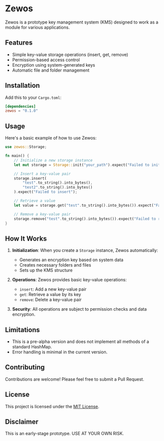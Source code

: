 # Zewos

Zewos is a prototype key management system (KMS) designed to work as a module for various applications.

## Features

- Simple key-value storage operations (insert, get, remove)
- Permission-based access control
- Encryption using system-generated keys
- Automatic file and folder management

## Installation

Add this to your `Cargo.toml`:

```toml
[dependencies]
zewos = "0.1.0"
```

## Usage

Here's a basic example of how to use Zewos:

```rust
use zewos::Storage;

fn main() {
    // Initialize a new storage instance
    let mut storage = Storage::init("your_path").expect("Failed to initialize storage");

    // Insert a key-value pair
    storage.insert(
        "test".to_string().into_bytes(),
        "test2".to_string().into_bytes()
    ).expect("Failed to insert");

    // Retrieve a value
    let value = storage.get("test".to_string().into_bytes()).expect("Failed to get value");

    // Remove a key-value pair
    storage.remove("test".to_string().into_bytes()).expect("Failed to remove");
}
```

## How It Works

1. **Initialization**: When you create a `Storage` instance, Zewos automatically:
   - Generates an encryption key based on system data
   - Creates necessary folders and files
   - Sets up the KMS structure

2. **Operations**: Zewos provides basic key-value operations:
   - `insert`: Add a new key-value pair
   - `get`: Retrieve a value by its key
   - `remove`: Delete a key-value pair

3. **Security**: All operations are subject to permission checks and data encryption.

## Limitations

- This is a pre-alpha version and does not implement all methods of a standard HashMap.
- Error handling is minimal in the current version.

## Contributing

Contributions are welcome! Please feel free to submit a Pull Request.

## License

This project is licensed under the [MIT License](LICENSE).

## Disclaimer

This is an early-stage prototype. USE AT YOUR OWN RISK.
